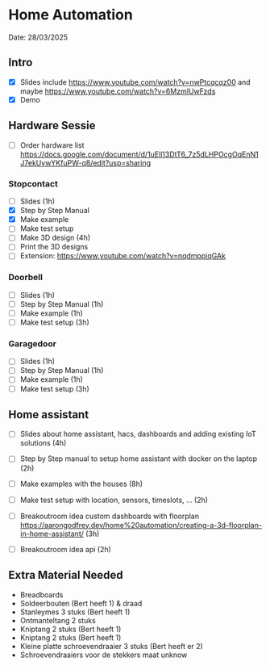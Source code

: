 # Home Automation

Date: 28/03/2025

## Intro
- [x] Slides include https://www.youtube.com/watch?v=nwPtcqcqz00 and maybe https://www.youtube.com/watch?v=6MzmIUwFzds
- [x] Demo

## Hardware Sessie 
 - [ ] Order hardware list https://docs.google.com/document/d/1uEll13DtT6_7z5dLHPOcgOqEnN1J7ekUywYKfuPW-q8/edit?usp=sharing

### Stopcontact
- [ ] Slides (1h)
- [x] Step by Step Manual
- [x] Make example
- [ ] Make test setup 
- [ ] Make 3D design (4h)
- [ ] Print the 3D designs
- [ ] Extension: https://www.youtube.com/watch?v=nqdmppiqGAk

### Doorbell
- [ ] Slides (1h)
- [ ] Step by Step Manual (1h)
- [ ] Make example (1h)
- [ ] Make test setup (3h)

### Garagedoor
- [ ] Slides (1h)
- [ ] Step by Step Manual (1h)
- [ ] Make example (1h)
- [ ] Make test setup (3h)

## Home assistant
- [ ] Slides about home assistant, hacs, dashboards and adding existing IoT solutions (4h)
- [ ] Step by Step manual to setup home assistant with docker on the laptop (2h)
- [ ] Make examples with the houses (8h)
- [ ] Make test setup with location, sensors, timeslots, ... (2h)
- [ ] Breakoutroom idea custom dashboards with floorplan https://aarongodfrey.dev/home%20automation/creating-a-3d-floorplan-in-home-assistant/ (3h)
- [ ] Breakoutroom idea api (2h)


## Extra Material Needed

- Breadboards
- Soldeerbouten (Bert heeft 1) & draad
- Stanleymes 3 stuks (Bert heeft 1)
- Ontmanteltang 2 stuks 
- Kniptang 2 stuks (Bert heeft 1)
- Kniptang 2 stuks (Bert heeft 1)
- Kleine platte schroevendraaier 3 stuks (Bert heeft er 2)
- Schroevendraaiers voor de stekkers maat unknow 
